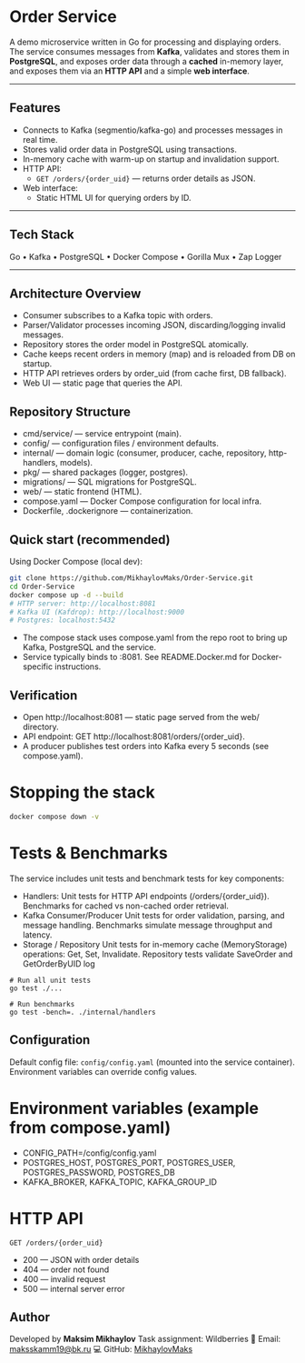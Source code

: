 # Order Service

A demo microservice written in Go for processing and displaying orders.
The service consumes messages from **Kafka**, validates and stores them in **PostgreSQL**, and exposes order data through a **cached** in-memory layer, and exposes them via an **HTTP API** and a simple **web interface**.

---

## Features

- Connects to Kafka (segmentio/kafka-go) and processes messages in real time.
- Stores valid order data in PostgreSQL using transactions.
- In-memory cache with warm-up on startup and invalidation support.
- HTTP API:
  - `GET /orders/{order_uid}` — returns order details as JSON.
- Web interface:
  - Static HTML UI for querying orders by ID.

---

## Tech Stack

Go • Kafka • PostgreSQL • Docker Compose • Gorilla Mux • Zap Logger

---

## Architecture Overview

- Consumer subscribes to a Kafka topic with orders.
- Parser/Validator processes incoming JSON, discarding/logging invalid messages.
- Repository stores the order model in PostgreSQL atomically.
- Cache keeps recent orders in memory (map) and is reloaded from DB on startup.
- HTTP API retrieves orders by order_uid (from cache first, DB fallback).
- Web UI — static page that queries the API.

## Repository Structure

- cmd/service/ — service entrypoint (main).
- config/ — configuration files / environment defaults.
- internal/ — domain logic (consumer, producer, cache, repository, http-handlers, models).
- pkg/ — shared packages (logger, postgres).
- migrations/ — SQL migrations for PostgreSQL.
- web/ — static frontend (HTML).
- compose.yaml — Docker Compose configuration for local infra.
- Dockerfile, .dockerignore — containerization.

## Quick start (recommended)

Using Docker Compose (local dev):

```bash
git clone https://github.com/MikhaylovMaks/Order-Service.git
cd Order-Service
docker compose up -d --build
# HTTP server: http://localhost:8081
# Kafka UI (Kafdrop): http://localhost:9000
# Postgres: localhost:5432
```

- The compose stack uses compose.yaml from the repo root to bring up Kafka, PostgreSQL and the service.
- Service typically binds to :8081. See README.Docker.md for Docker-specific instructions.

## Verification

- Open http://localhost:8081 — static page served from the web/ directory.
- API endpoint: GET http://localhost:8081/orders/{order_uid}.
- A producer publishes test orders into Kafka every 5 seconds (see compose.yaml).

# Stopping the stack

```bash
docker compose down -v
```

# Tests & Benchmarks

The service includes unit tests and benchmark tests for key components:

- Handlers: Unit tests for HTTP API endpoints (/orders/{order_uid}).
  Benchmarks for cached vs non-cached order retrieval.
- Kafka Consumer/Producer
  Unit tests for order validation, parsing, and message handling.
  Benchmarks simulate message throughput and latency.
- Storage / Repository
  Unit tests for in-memory cache (MemoryStorage) operations: Get, Set, Invalidate.
  Repository tests validate SaveOrder and GetOrderByUID log

```
# Run all unit tests
go test ./...

# Run benchmarks
go test -bench=. ./internal/handlers
```

## Configuration

Default config file: `config/config.yaml` (mounted into the service container).
Environment variables can override config values.

# Environment variables (example from compose.yaml)

- CONFIG_PATH=/config/config.yaml
- POSTGRES_HOST, POSTGRES_PORT, POSTGRES_USER, POSTGRES_PASSWORD, POSTGRES_DB
- KAFKA_BROKER, KAFKA_TOPIC, KAFKA_GROUP_ID

# HTTP API

`GET /orders/{order_uid}`

- 200 — JSON with order details
- 404 — order not found
- 400 — invalid request
- 500 — internal server error

## Author

Developed by **Maksim Mikhaylov**
Task assignment: Wildberries
📧 Email: [maksskamm19@bk.ru](mailto:maksskamm19@bk.ru)
💻 GitHub: [MikhaylovMaks](https://github.com/MikhaylovMaks)
